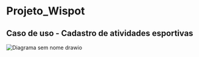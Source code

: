 # Projeto_Wispot
## Caso de uso - Cadastro de atividades esportivas

![Diagrama sem nome drawio](https://user-images.githubusercontent.com/75598729/196460275-5e2e2ce3-916a-407f-8b97-b19b6d35612e.png)
